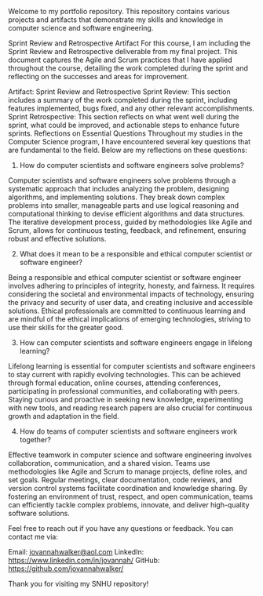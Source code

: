 Welcome to my portfolio repository. This repository contains various projects and artifacts that demonstrate my skills and knowledge in computer science and software engineering.

Sprint Review and Retrospective Artifact
For this course, I am including the Sprint Review and Retrospective deliverable from my final project. This document captures the Agile and Scrum practices that I have applied throughout the course, detailing the work completed during the sprint and reflecting on the successes and areas for improvement.

Artifact: Sprint Review and Retrospective
Sprint Review: This section includes a summary of the work completed during the sprint, including features implemented, bugs fixed, and any other relevant accomplishments.
Sprint Retrospective: This section reflects on what went well during the sprint, what could be improved, and actionable steps to enhance future sprints.
Reflections on Essential Questions
Throughout my studies in the Computer Science program, I have encountered several key questions that are fundamental to the field. Below are my reflections on these questions:

1. How do computer scientists and software engineers solve problems?

Computer scientists and software engineers solve problems through a systematic approach that includes analyzing the problem, designing algorithms, and implementing solutions. They break down complex problems into smaller, manageable parts and use logical reasoning and computational thinking to devise efficient algorithms and data structures. The iterative development process, guided by methodologies like Agile and Scrum, allows for continuous testing, feedback, and refinement, ensuring robust and effective solutions.

2. What does it mean to be a responsible and ethical computer scientist or software engineer?

Being a responsible and ethical computer scientist or software engineer involves adhering to principles of integrity, honesty, and fairness. It requires considering the societal and environmental impacts of technology, ensuring the privacy and security of user data, and creating inclusive and accessible solutions. Ethical professionals are committed to continuous learning and are mindful of the ethical implications of emerging technologies, striving to use their skills for the greater good.

3. How can computer scientists and software engineers engage in lifelong learning?

Lifelong learning is essential for computer scientists and software engineers to stay current with rapidly evolving technologies. This can be achieved through formal education, online courses, attending conferences, participating in professional communities, and collaborating with peers. Staying curious and proactive in seeking new knowledge, experimenting with new tools, and reading research papers are also crucial for continuous growth and adaptation in the field.

4. How do teams of computer scientists and software engineers work together?

Effective teamwork in computer science and software engineering involves collaboration, communication, and a shared vision. Teams use methodologies like Agile and Scrum to manage projects, define roles, and set goals. Regular meetings, clear documentation, code reviews, and version control systems facilitate coordination and knowledge sharing. By fostering an environment of trust, respect, and open communication, teams can efficiently tackle complex problems, innovate, and deliver high-quality software solutions.

Feel free to reach out if you have any questions or feedback. You can contact me via:

Email: jovannahwalker@aol.com
LinkedIn: https://www.linkedin.com/in/jovannah/
GitHub: https://github.com/jovannahwalker/

Thank you for visiting my SNHU repository!
